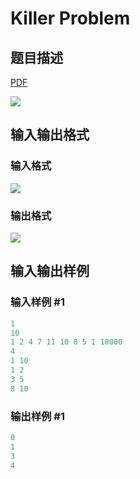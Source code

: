 # Killer Problem

## 题目描述

[problemUrl]: https://uva.onlinejudge.org/index.php?option=com_onlinejudge&Itemid=8&category=226&page=show_problem&problem=2998

[PDF](https://uva.onlinejudge.org/external/118/p11898.pdf)

![](https://cdn.luogu.com.cn/upload/vjudge_pic/UVA11898/088ba438a21b22d840a76e16d0286e178cd13744.png)

## 输入输出格式

### 输入格式

![](https://cdn.luogu.com.cn/upload/vjudge_pic/UVA11898/65d8cade7343e93497f02d4323cb3714200a745b.png)

### 输出格式

![](https://cdn.luogu.com.cn/upload/vjudge_pic/UVA11898/6da58e6d51e76833c5b4ba312c2314696a613f89.png)

## 输入输出样例

### 输入样例 #1

```cpp
1
10
1 2 4 7 11 10 8 5 1 10000
4
1 10
1 2
3 5
8 10
```


### 输出样例 #1

```cpp
0
1
3
4
```


